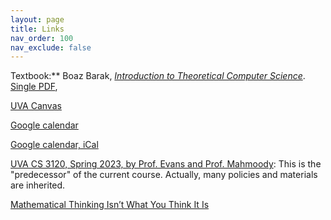 ```yaml
---
layout: page
title: Links
nav_order: 100
nav_exclude: false
---
```


Textbook:** Boaz Barak, [_Introduction to Theoretical Computer Science_](https://introtcs.org/public/index.html). [Single PDF](https://files.boazbarak.org/introtcs/lnotes_book.pdf),

[UVA Canvas](https://canvas.its.virginia.edu/courses/138599/pages/home)

[Google calendar](https://calendar.google.com/calendar/embed?src=292e8ddb35fbfb071102435db2822547ef891ab66dfd7eb00e075e0ea54a45bd%40group.calendar.google.com&ctz=America%2FNew_York)

[Google calendar, iCal](https://calendar.google.com/calendar/ical/292e8ddb35fbfb071102435db2822547ef891ab66dfd7eb00e075e0ea54a45bd%40group.calendar.google.com/public/basic.ics)

[UVA CS 3120, Spring 2023, by Prof. Evans and Prof. Mahmoody](https://uvatoc.github.io/): This is the "predecessor" of the current course. Actually, many policies and materials are inherited.

[Mathematical Thinking Isn’t What You Think It Is](https://www.quantamagazine.org/mathematical-thinking-isnt-what-you-think-it-is-20241118/)


<!-- 
https://uvacsadvising.org/assets/images/cs_logo.png
https://uvacsadvising.org/favicon.ico
 -->
